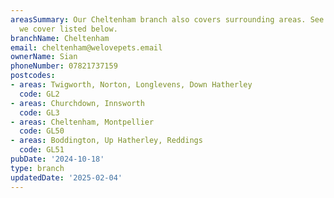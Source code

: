 ```yaml
---
areasSummary: Our Cheltenham branch also covers surrounding areas. See the locations
  we cover listed below.
branchName: Cheltenham
email: cheltenham@welovepets.email
ownerName: Sian
phoneNumber: 07821737159
postcodes:
- areas: Twigworth, Norton, Longlevens, Down Hatherley
  code: GL2
- areas: Churchdown, Innsworth
  code: GL3
- areas: Cheltenham, Montpellier
  code: GL50
- areas: Boddington, Up Hatherley, Reddings
  code: GL51
pubDate: '2024-10-18'
type: branch
updatedDate: '2025-02-04'
---
```




